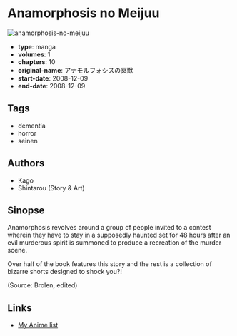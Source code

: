 # Anamorphosis no Meijuu

![anamorphosis-no-meijuu](https://cdn.myanimelist.net/images/manga/2/67061.jpg)

-   **type**: manga
-   **volumes**: 1
-   **chapters**: 10
-   **original-name**: アナモルフォシスの冥獣
-   **start-date**: 2008-12-09
-   **end-date**: 2008-12-09

## Tags

-   dementia
-   horror
-   seinen

## Authors

-   Kago
-   Shintarou (Story & Art)

## Sinopse

Anamorphosis revolves around a group of people invited to a contest wherein they have to stay in a supposedly haunted set for 48 hours after an evil murderous spirit is summoned to produce a recreation of the murder scene.

Over half of the book features this story and the rest is a collection of bizarre shorts designed to shock you?!

(Source: Brolen, edited)

## Links

-   [My Anime list](https://myanimelist.net/manga/32043/Anamorphosis_no_Meijuu)
